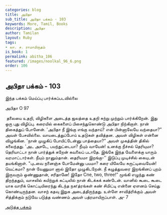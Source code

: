 ```yaml
---
categories: blog
title: அபிதா
sub_title: அபிதா பக்கம் - 103
keywords: More, Tamil, Books
description: அபிதா
author: Tamilan
layout: Ruby
tags:
- லா. ச. ராமாமிருதம்
is_book: 1
permalink: abitha_106
featured: /images/noolkal_96_6.png
order: 106
---
```

## அபிதா பக்கம் - 103

இந்த பக்கம் மெய்ப்பு பார்க்கப்படவில்லை

அபிதா O 97

﻿ தலையை உதறி, விழிகளை அடைத்த ஜலத்தை உதறி சுற்று முற்றும் பார்க்கிறேன். இது ஒரு புது விழிப்பு. கரையில் கைகளைப் பிசைந்துகொண்டு அபிதா நிற்கிறாள். நான் திகைத்துப் போனேன். 'அபிதா நீ இங்கு எங்கு வந்தாய்? என் பின்னாலேயே வந்தையா?” அவள் பேசவில்லை. வாயடைத்துப்போய் உதடுகள் தவித்தன. அவள் விழிகள் என்னை விழுங்கின. 'நான் முழுகிப் போயிட்டேன்னு பாத்தையா?” அவள் முகத்தின் திகில் கலைந்தது. 'அட அசடே, பயந்துட்டையா? நீயும் வாயேன்! உனக்கு நீச்சல் தெரியுமா? தெரியாட்டா நான் பார்த்துக் கறேன் கவலைப் படாதே. இங்கே இந்த வேளைக்கு யாரும் வரமாட்டார்கள். நீயும் நானும்தான். தைரியமா இறங்கு-’’ இடுப்பு முடிச்சில் கையுடன் தயங்கினாள். "புடவை நனைஞ்சு போமேன்னு பயமா? கரை யிலேயே சுருட்டிவையேன்! வெட்கமா? நான் வேணுமா னால் இதோ முழுகிடறேன். நீ கழுத்துவரை இறங்கினப் புறம் இருவரும் ஒண்ணுதான், சரிதானே! இதோ Cne, two, three!” மூங்கி எழுந்து கண் திறந்ததும், வாசலில் கயிற்றுக் கட்டிலில் நான் கிடக்கக் கண்டேன். வானில் கூடை கூடை யாக வாரிக் கொட்டியிரைந்து கிடந்த நகrத்ரங்கள் கண் சிமிட்டி என்னை ஏளனம் செய்து கொண்டிருந்தன. வாசற் கதவு இறுக அடைத்திருந்தது. உள்ளே சாவித்ரிக்கும் அவள் சித்திக்கும் நடுவே படுத்த வண்ணம் அவள் பத்ரமாயிருப்பாள். அ- 7

[அடுத்த பக்கம்](abitha_107)